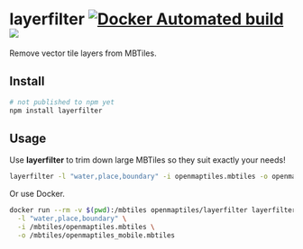 # layerfilter [![Docker Automated build](https://img.shields.io/docker/automated/openmaptiles/layerfilter.svg?maxAge=2592000)]() [![](https://images.microbadger.com/badges/image/openmaptiles/layerfilter.svg)](https://microbadger.com/images/openmaptiles/layerfilter)

Remove vector tile layers from MBTiles.

## Install

```bash
# not published to npm yet
npm install layerfilter
```

## Usage

Use **layerfilter** to trim down large MBTiles so they suit exactly your needs!

```bash
layerfilter -l "water,place,boundary" -i openmaptiles.mbtiles -o openmaptiles_mobile.mbtiles
```

Or use Docker.

```bash
docker run --rm -v $(pwd):/mbtiles openmaptiles/layerfilter layerfilter \
  -l "water,place,boundary" \
  -i /mbtiles/openmaptiles.mbtiles \
  -o /mbtiles/openmaptiles_mobile.mbtiles
```
